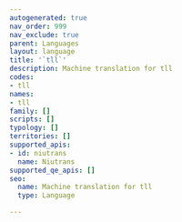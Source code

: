 ```yaml
---
autogenerated: true
nav_order: 999
nav_exclude: true
parent: Languages
layout: language
title: '`tll`'
description: Machine translation for tll
codes:
- tll
names:
- tll
family: []
scripts: []
typology: []
territories: []
supported_apis:
- id: niutrans
  name: Niutrans
supported_qe_apis: []
seo:
  name: Machine translation for tll
  type: Language

---
```


